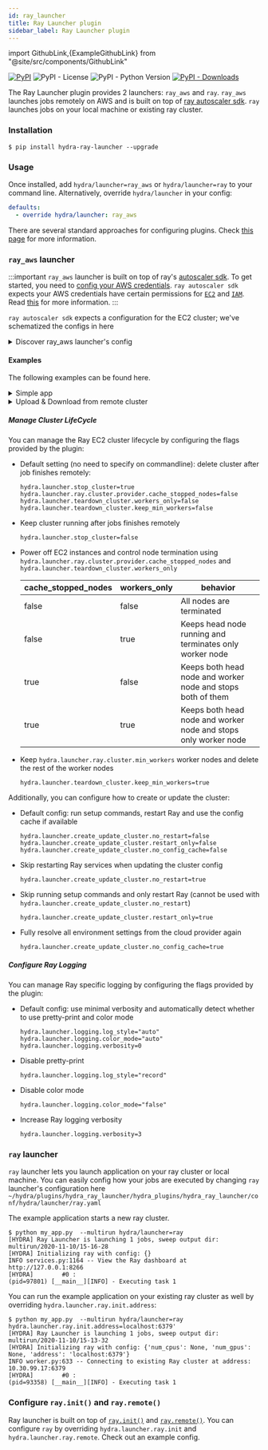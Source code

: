 ```yaml
---
id: ray_launcher
title: Ray Launcher plugin
sidebar_label: Ray Launcher plugin
---
```


import GithubLink,{ExampleGithubLink} from "@site/src/components/GithubLink"

[![PyPI](https://img.shields.io/pypi/v/hydra-ray-launcher)](https://pypi.org/project/hydra-ray-launcher/)
![PyPI - License](https://img.shields.io/pypi/l/hydra-ray-launcher)
![PyPI - Python Version](https://img.shields.io/pypi/pyversions/hydra-ray-launcher)
[![PyPI - Downloads](https://img.shields.io/pypi/dm/hydra-ray-launcher.svg)](https://pypistats.org/packages/hydra-ray-launcher)<ExampleGithubLink text="Example application" to="plugins/hydra_ray_launcher/examples"/><ExampleGithubLink text="Plugin source" to="plugins/hydra_ray_launcher"/>

The Ray Launcher plugin provides 2 launchers: `ray_aws` and `ray`.
 `ray_aws` launches jobs remotely on AWS and is built on top of [ray autoscaler sdk](https://docs.ray.io/en/releases-1.3.0/cluster/sdk.html). `ray` launches jobs on your local machine or existing ray cluster.

### Installation

```commandline
$ pip install hydra-ray-launcher --upgrade
```

### Usage
Once installed, add `hydra/launcher=ray_aws` or `hydra/launcher=ray` to your command line. Alternatively, override `hydra/launcher` in your config:

```yaml
defaults:
  - override hydra/launcher: ray_aws
```
There are several standard approaches for configuring plugins. Check [this page](../patterns/configuring_plugins.md) for more information.

### `ray_aws` launcher

:::important
`ray_aws` launcher is built on top of ray's [autoscaler sdk](https://docs.ray.io/en/releases-1.3.0/cluster/sdk.html). To get started, you need to
[config your AWS credentials](https://docs.aws.amazon.com/cli/latest/userguide/cli-configure-files.html).
`ray autoscaler sdk` expects your AWS credentials have certain permissions for [`EC2`](https://aws.amazon.com/ec2) and [`IAM`](https://aws.amazon.com/iam). Read [this](https://github.com/ray-project/ray/issues/9327) for more information.
:::

`ray autoscaler sdk` expects a configuration for the EC2 cluster; we've schematized the configs in <GithubLink to="plugins/hydra_ray_launcher/hydra_plugins/hydra_ray_launcher/_config.py">here</GithubLink>

<details>
  <summary>Discover ray_aws launcher's config</summary>

  ```commandline
  $ python my_app.py hydra/launcher=ray_aws --cfg hydra -p hydra.launcher
  # @package hydra.launcher
  # @package hydra.launcher
  _target_: hydra_plugins.hydra_ray_launcher.ray_aws_launcher.RayAWSLauncher
  env_setup:
    pip_packages:
      omegaconf: ${ray_pkg_version:omegaconf}
      hydra_core: ${ray_pkg_version:hydra}
      ray: ${ray_pkg_version:ray}
      cloudpickle: ${ray_pkg_version:cloudpickle}
      pickle5: 0.0.11
      hydra_ray_launcher: 1.2.0.dev1
    commands:
    - conda create -n hydra_${python_version:micro} python=${python_version:micro} -y
    - echo 'export PATH="$HOME/anaconda3/envs/hydra_${python_version:micro}/bin:$PATH"'
      >> ~/.bashrc
  ray:
    init:
      address: null
    remote: {}
    cluster:
      cluster_name: default
      min_workers: 0
      upscaling_speed: 1.0
      max_workers: 1
      initial_workers: 0
      autoscaling_mode: default
      target_utilization_fraction: 0.8
      idle_timeout_minutes: 5
      docker:
        image: ''
        container_name: ''
        pull_before_run: true
        run_options: []
      provider:
        type: aws
        region: us-west-2
        availability_zone: us-west-2a,us-west-2b
        cache_stopped_nodes: false
        key_pair:
          key_name: hydra-${oc.env:USER,user}
      auth:
        ssh_user: ubuntu
      available_node_types:
        ray.head.default:
          resources: {}
          node_config:
            InstanceType: m5.large
            ImageId: ami-0a2363a9cff180a64
        ray.worker.default:
          min_workers: 0
          max_workers: 2
          resources: {}
          node_config:
            InstanceType: m5.large
            ImageId: ami-0a2363a9cff180a64
            InstanceMarketOptions:
              MarketType: spot
      head_node_type: ray.head.default
      file_mounts: {}
      initialization_commands: []
      cluster_synced_files: []
      setup_commands: []
      head_setup_commands: []
      worker_setup_commands: []
      head_start_ray_commands:
      - ray stop
      - ulimit -n 65536;ray start --head --port=6379 --object-manager-port=8076             --autoscaling-config=~/ray_bootstrap_config.yaml
      worker_start_ray_commands:
      - ray stop
      - ulimit -n 65536; ray start --address=$RAY_HEAD_IP:6379 --object-manager-port=8076
    run_env: auto
  stop_cluster: true
  sync_up:
    source_dir: null
    target_dir: null
    include: []
    exclude: []
  sync_down:
    source_dir: null
    target_dir: null
    include: []
    exclude: []
  logging:
    log_style: auto
    color_mode: auto
    verbosity: 0
  create_update_cluster:
    no_restart: false
    restart_only: false
    no_config_cache: false
  teardown_cluster:
    workers_only: false
    keep_min_workers: false
  ```
</details>


#### Examples

The following examples can be found <GithubLink to="plugins/hydra_ray_launcher/examples">here</GithubLink>.

<details>
  <summary>Simple app</summary>

  ```commandline
  $ python my_app.py --multirun task=1,2,3
  [HYDRA] Ray Launcher is launching 3 jobs,
  [HYDRA]        #0 : task=1
  [HYDRA]        #1 : task=2
  [HYDRA]        #2 : task=3
  [HYDRA] Pickle for jobs: /var/folders/n_/9qzct77j68j6n9lh0lw3vjqcn96zxl/T/tmpqqg4v4i7/job_spec.pkl
  Cluster: default
  ...
  INFO services.py:1172 -- View the Ray dashboard at http://localhost:8265
  (pid=3374) [__main__][INFO] - Executing task 1
  (pid=3374) [__main__][INFO] - Executing task 2
  (pid=3374) [__main__][INFO] - Executing task 3
  ...
  [HYDRA] Stopping cluster now. (stop_cluster=true)
  [HYDRA] Deleted the cluster (provider.cache_stopped_nodes=false)
  Destroying cluster. Confirm [y/N]: y [automatic, due to --yes]
  ...
  No nodes remaining.

  ```
</details>


<details>
  <summary>Upload & Download from remote cluster</summary>

  If your application is dependent on multiple modules, you can configure `hydra.launcher.sync_up` to upload dependency modules to the remote cluster.
  You can also configure `hydra.launcher.sync_down` to download output from remote cluster if needed. This functionality is built on top of `rsync`, `include` and `exclude` is consistent with how it works in `rsync`.

  ```commandline
  $  python train.py --multirun random_seed=1,2,3
  [HYDRA] Ray Launcher is launching 3 jobs,
  [HYDRA]        #0 : random_seed=1
  [HYDRA]        #1 : random_seed=2
  [HYDRA]        #2 : random_seed=3
  [HYDRA] Pickle for jobs: /var/folders/n_/9qzct77j68j6n9lh0lw3vjqcn96zxl/T/tmptdkye9of/job_spec.pkl
  Cluster: default
  ...
  INFO services.py:1172 -- View the Ray dashboard at http://localhost:8265
  (pid=1772) [__main__][INFO] - Start training...
  (pid=1772) [INFO] - Init my model
  (pid=1772) [INFO] - Created dir for checkpoints. dir=checkpoint
  (pid=1772) [__main__][INFO] - Start training...
  (pid=1772) [INFO] - Init my model
  (pid=1772) [INFO] - Created dir for checkpoints. dir=checkpoint
  (pid=1772) [__main__][INFO] - Start training...
  (pid=1772) [INFO] - Init my model
  (pid=1772) [INFO] - Created dir for checkpoints. dir=checkpoint
  Loaded cached provider configuration
  ...
  [HYDRA] Output: receiving file list ... done
  16-32-25/
  16-32-25/0/
  16-32-25/0/checkpoint/
  16-32-25/0/checkpoint/checkpoint_1.pt
  16-32-25/1/
  16-32-25/1/checkpoint/
  16-32-25/1/checkpoint/checkpoint_2.pt
  16-32-25/2/
  16-32-25/2/checkpoint/
  16-32-25/2/checkpoint/checkpoint_3.pt
  ...
  [HYDRA] Stopping cluster now. (stop_cluster=true)
  [HYDRA] Deleted the cluster (provider.cache_stopped_nodes=false)
  Destroying cluster. Confirm [y/N]: y [automatic, due to --yes]
  ...
  No nodes remaining.

  ```
</details>


##### Manage Cluster LifeCycle
You can manage the Ray EC2 cluster lifecycle by configuring the flags provided by the plugin:

- Default setting (no need to specify on commandline): delete cluster after job finishes remotely:
  ```commandline
  hydra.launcher.stop_cluster=true
  hydra.launcher.ray.cluster.provider.cache_stopped_nodes=false
  hydra.launcher.teardown_cluster.workers_only=false
  hydra.launcher.teardown_cluster.keep_min_workers=false
  ```

- Keep cluster running after jobs finishes remotely
  ```commandline
  hydra.launcher.stop_cluster=false
  ```

- Power off EC2 instances and control node termination using `hydra.launcher.ray.cluster.provider.cache_stopped_nodes`
and `hydra.launcher.teardown_cluster.workers_only`

  | cache_stopped_nodes | workers_only | behavior |
  |---------------------|--------------|----------|
  | false | false | All nodes are terminated |
  | false | true | Keeps head node running and terminates only worker node |
  | true | false | Keeps both head node and worker node and stops both of them |
  | true | true | Keeps both head node and worker node and stops only worker node |

- Keep `hydra.launcher.ray.cluster.min_workers` worker nodes
and delete the rest of the worker nodes
  ```commandline
  hydra.launcher.teardown_cluster.keep_min_workers=true
  ```

Additionally, you can configure how to create or update the cluster:

- Default config: run setup commands, restart Ray and use
the config cache if available
  ```commandline
  hydra.launcher.create_update_cluster.no_restart=false
  hydra.launcher.create_update_cluster.restart_only=false
  hydra.launcher.create_update_cluster.no_config_cache=false
  ```

- Skip restarting Ray services when updating the cluster config
  ```commandline
  hydra.launcher.create_update_cluster.no_restart=true
  ```

- Skip running setup commands and only restart Ray (cannot be used with
`hydra.launcher.create_update_cluster.no_restart`)
  ```commandline
  hydra.launcher.create_update_cluster.restart_only=true
  ```

- Fully resolve all environment settings from the cloud provider again
  ```commandline
  hydra.launcher.create_update_cluster.no_config_cache=true
  ```


##### Configure Ray Logging
You can manage Ray specific logging by configuring the flags provided by the plugin:

- Default config: use minimal verbosity and automatically
detect whether to use pretty-print and color mode
  ```commandline
  hydra.launcher.logging.log_style="auto"
  hydra.launcher.logging.color_mode="auto"
  hydra.launcher.logging.verbosity=0
  ```

- Disable pretty-print
  ```commandline
  hydra.launcher.logging.log_style="record"
  ```

- Disable color mode
  ```commandline
  hydra.launcher.logging.color_mode="false"
  ```

- Increase Ray logging verbosity
  ```commandline
  hydra.launcher.logging.verbosity=3
  ```

### `ray` launcher

`ray` launcher lets you launch application on your ray cluster or local machine. You can easily config how your jobs are executed by changing `ray` launcher's configuration here
 `~/hydra/plugins/hydra_ray_launcher/hydra_plugins/hydra_ray_launcher/conf/hydra/launcher/ray.yaml`

 The <GithubLink to="plugins/hydra_ray_launcher/examples/simple">example application</GithubLink> starts a new ray cluster.
```commandline
$ python my_app.py  --multirun hydra/launcher=ray
[HYDRA] Ray Launcher is launching 1 jobs, sweep output dir: multirun/2020-11-10/15-16-28
[HYDRA] Initializing ray with config: {}
INFO services.py:1164 -- View the Ray dashboard at http://127.0.0.1:8266
[HYDRA]        #0 :
(pid=97801) [__main__][INFO] - Executing task 1
```

You can run the example application on your existing ray cluster as well by overriding `hydra.launcher.ray.init.address`:
```commandline
$ python my_app.py  --multirun hydra/launcher=ray hydra.launcher.ray.init.address=localhost:6379'
[HYDRA] Ray Launcher is launching 1 jobs, sweep output dir: multirun/2020-11-10/15-13-32
[HYDRA] Initializing ray with config: {'num_cpus': None, 'num_gpus': None, 'address': 'localhost:6379'}
INFO worker.py:633 -- Connecting to existing Ray cluster at address: 10.30.99.17:6379
[HYDRA]        #0 :
(pid=93358) [__main__][INFO] - Executing task 1
```

### Configure `ray.init()` and `ray.remote()`
Ray launcher is built on top of [`ray.init()`](https://docs.ray.io/en/master/package-ref.html?highlight=ray.remote#ray-init)
and [`ray.remote()`](https://docs.ray.io/en/master/package-ref.html?highlight=ray.remote#ray-remote).
You can configure `ray` by overriding `hydra.launcher.ray.init` and `hydra.launcher.ray.remote`.
Check out an <GithubLink to="plugins/hydra_ray_launcher/examples/simple/config.yaml">example config</GithubLink>.
